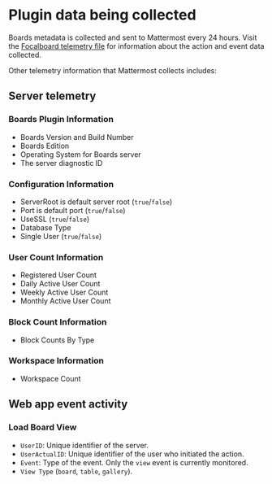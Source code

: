 # Plugin data being collected

Boards metadata is collected and sent to Mattermost every 24 hours. Visit the [Focalboard telemetry file](https://github.com/nikethai/focalboard/blob/main/webapp/src/telemetry/telemetryClient.ts) for information about the action and event data collected.

Other telemetry information that Mattermost collects includes:

## Server telemetry

### Boards Plugin Information

- Boards Version and Build Number
- Boards Edition
- Operating System for Boards server
- The server diagnostic ID

### Configuration Information

- ServerRoot is default server root (``true``/``false``)
- Port is default port (``true``/``false``)
- UseSSL (``true``/``false``)
- Database Type
- Single User (``true``/``false``)

### User Count Information

- Registered User Count
- Daily Active User Count
- Weekly Active User Count
- Monthly Active User Count

### Block Count Information

- Block Counts By Type

### Workspace Information

- Workspace Count

## Web app event activity

### Load Board View

- ``UserID``: Unique identifier of the server.
- ``UserActualID``: Unique identifier of the user who initiated the action.
- ``Event``: Type of the event. Only the ``view`` event is currently monitored.
- ``View Type`` (``board``, ``table``, ``gallery``).
